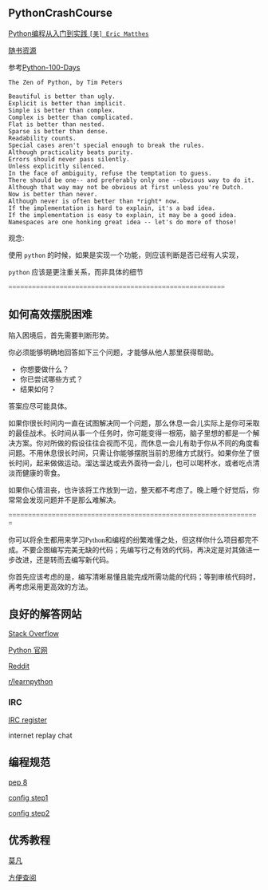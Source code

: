 
## PythonCrashCourse 

[Python编程从入门到实践 `[美] Eric Matthes` ](https://weread.qq.com/web/reader/19532980715c01921954a54)

[随书资源](https://m.ituring.com.cn/book/1861)

参考[Python-100-Days](https://github.com/jackfrued/Python-100-Days)


```
The Zen of Python, by Tim Peters

Beautiful is better than ugly.
Explicit is better than implicit.
Simple is better than complex.
Complex is better than complicated.
Flat is better than nested.
Sparse is better than dense.
Readability counts.
Special cases aren't special enough to break the rules.
Although practicality beats purity.
Errors should never pass silently.
Unless explicitly silenced.
In the face of ambiguity, refuse the temptation to guess.
There should be one-- and preferably only one --obvious way to do it.
Although that way may not be obvious at first unless you're Dutch.
Now is better than never.
Although never is often better than *right* now.
If the implementation is hard to explain, it's a bad idea.
If the implementation is easy to explain, it may be a good idea.
Namespaces are one honking great idea -- let's do more of those!
```

<font face="华文行楷" >

观念:

使用 `python` 的时候，如果是实现一个功能，则应该判断是否已经有人实现，

`python` 应该是更注重关系，而非具体的细节


=======================================================

## 如何高效摆脱困难

陷入困境后，首先需要判断形势。

你必须能够明确地回答如下三个问题，才能够从他人那里获得帮助。

- 你想要做什么？
- 你已尝试哪些方式？
- 结果如何？

答案应尽可能具体。

如果你很长时间内一直在试图解决同一个问题，那么休息一会儿实际上是你可采取的最佳战术。长时间从事一个任务时，你可能变得一根筋，脑子里想的都是一个解决方案。你对所做的假设往往会视而不见，而休息一会儿有助于你从不同的角度看问题。不用休息很长时间，只需让你能够摆脱当前的思维方式就行。如果你坐了很长时间，起来做做运动。溜达溜达或去外面待一会儿，也可以喝杯水，或者吃点清淡而健康的零食。

如果你心情沮丧，也许该将工作放到一边，整天都不考虑了。晚上睡个好觉后，你常常会发现问题并不是那么难解决。


================================================================

你可以将余生都用来学习Python和编程的纷繁难懂之处，但这样你什么项目都完不成。不要企图编写完美无缺的代码；先编写行之有效的代码，再决定是对其做进一步改进，还是转而去编写新代码。

你首先应该考虑的是，编写清晰易懂且能完成所需功能的代码；等到审核代码时，再考虑采用更高效的方法。

</font>

## 良好的解答网站

[Stack Overflow](https://stackoverflow.com/)

[Python 官网](https://www.python.org/)

[Reddit](https://www.reddit.com/)

[r/learnpython](https://www.reddit.com/r/learnpython/)

### IRC

[IRC register](https://webchat.freenode.net/)

internet replay chat


## 编程规范

[pep 8](https://www.python.org/dev/peps/pep-0008/)

[config step1](https://www.jianshu.com/p/53cd688185af)

[config step2](https://zhuanlan.zhihu.com/p/345806901)

## 优秀教程

[莫凡](https://github.com/MorvanZhou/tutorials)

[方便查阅](https://www.w3schools.com/python/default.asp)


